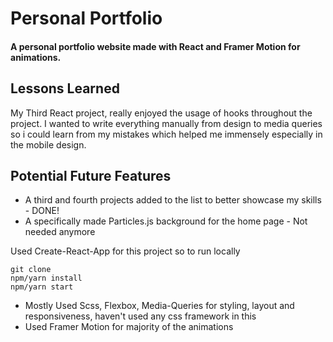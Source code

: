 # Personal Portfolio

#### A personal portfolio website made with React and Framer Motion for animations.

## Lessons Learned

My Third React project, really enjoyed the usage of hooks throughout the project.
I wanted to write everything manually from design to media queries
so i could learn from my mistakes which helped me immensely especially in the mobile design.

## Potential Future Features

- A third and fourth projects added to the list to better showcase my skills - DONE!
- A specifically made Particles.js background for the home page - Not needed anymore

Used Create-React-App for this project so to run locally

```
git clone
npm/yarn install
npm/yarn start
```

- Mostly Used Scss, Flexbox, Media-Queries for styling, layout and responsiveness, haven't used any css framework in this
- Used Framer Motion for majority of the animations
